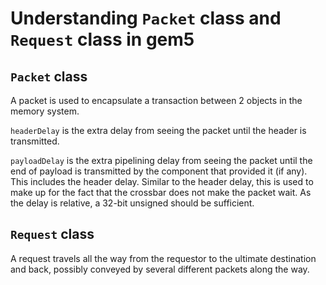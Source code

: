 # Understanding `Packet` class and `Request` class in gem5

## `Packet` class

A packet is used to encapsulate a transaction between 2 objects in the memory system.

`headerDelay` is the extra delay from seeing the packet until the header is transmitted. 

`payloadDelay` is the extra pipelining delay from seeing the packet until the end of
payload is transmitted by the component that provided it (if any). This includes the
header delay. Similar to the header delay, this is used to make up for the fact that the
crossbar does not make the packet wait. As the delay is relative, a 32-bit unsigned
should be sufficient. 

## `Request` class

A request travels all the way from the requestor to the ultimate destination and back,
possibly conveyed by several different packets along the way.
